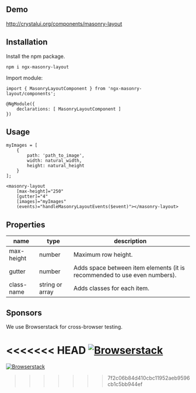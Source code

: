 ## Demo

http://crystalui.org/components/masonry-layout

## Installation

Install the npm package.

    npm i ngx-masonry-layout
        
Import module:

    import { MasonryLayoutComponent } from 'ngx-masonry-layout/components';
 
	@NgModule({
	    declarations: [ MasonryLayoutComponent ]
	})

## Usage
    
	myImages = [
		{
			path: 'path_to_image',
			width: natural_width,
			height: natural_height
		}
	];

	<masonry-layout 
		[max-height]="250"
		[gutter]="4" 
		[images]="myImages"
		(events)="handleMasonryLayoutEvents($event)"></masonry-layout>

## Properties

| name             | type                                | description                                                               |
|------------------|-------------------------------------|---------------------------------------------------------------------------|
| max-height       | number                              | Maximum row height.                                                       |
| gutter           | number                              | Adds space between item elements (it is recommended to use even numbers). |
| class-name       | string or array                     | Adds classes for each item.                                               |

## Sponsors

We use Browserstack for cross-browser testing.

<<<<<<< HEAD
[![Browserstack](http://crystalui.org/assets/img/browserstack-logo.png)](http://browserstack.com/)
=======
[![Browserstack](http://crystalui.org/assets/img/browserstack-logo.png)](http://browserstack.com/)
>>>>>>> 7f2c06b84d410cbc11952aeb9596cb1c5bb944ef
